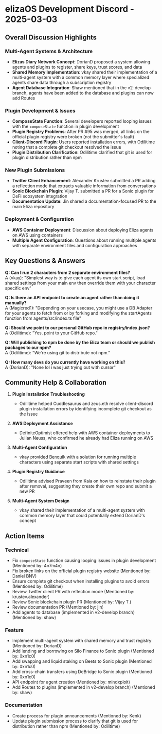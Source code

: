 # elizaOS Development Discord - 2025-03-03

## Overall Discussion Highlights

### Multi-Agent Systems & Architecture
- **Elizas Diary Network Concept**: DorianD proposed a system allowing agents and plugins to register, share keys, trust scores, and data
- **Shared Memory Implementation**: vkay shared their implementation of a multi-agent system with a common memory layer where specialized agents share data through a subscription registry
- **Agent Database Integration**: Shaw mentioned that in the v2-develop branch, agents have been added to the database and plugins can now add Routes

### Plugin Development & Issues
- **ComposeState Function**: Several developers reported looping issues with the `composeState` function in plugin development
- **Plugin Registry Problems**: After PR #95 was merged, all links on the official plugin registry were broken (not the submitter's fault)
- **Client-Discord Plugin**: Users reported installation errors, with Odilitime noting that a complete git checkout resolved the issue
- **Plugin Distribution Clarification**: Odilitime clarified that git is used for plugin distribution rather than npm

### New Plugin Submissions
- **Twitter Client Enhancement**: Alexander Krustev submitted a PR adding a reflection mode that extracts valuable information from conversations
- **Sonic Blockchain Plugin**: Vijay T. submitted a PR for a Sonic plugin for DeFi ecosystem integration
- **Documentation Update**: Jin shared a documentation-focused PR to the main Eliza repository

### Deployment & Configuration
- **AWS Container Deployment**: Discussion about deploying Eliza agents on AWS using containers
- **Multiple Agent Configuration**: Questions about running multiple agents with separate environment files and configuration approaches

## Key Questions & Answers

**Q: Can I run 2 characters from 2 separate environment files?**  
A (vkay): "Simplest way is to give each agent its own start script, load shared settings from your main env then override them with your character specific env"

**Q: Is there an API endpoint to create an agent rather than doing it manually?**  
A (Magicred1): "Depending on your usecase, you might use a DB Adapter for your agents to fetch from or by forking and modifying the startAgents function from agents/src/index.ts file"

**Q: Should we point to our personal GitHub repo in registry/index.json?**  
A (Odilitime): "Yes, point to your GitHub repo."

**Q: Will publishing to npm be done by the Eliza team or should we publish packages to our npm?**  
A (Odilitime): "We're using git to distribute not npm."

**Q: How many devs do you currently have working on this?**  
A (DorianD): "None lol i was just trying out with cursor"

## Community Help & Collaboration

1. **Plugin Installation Troubleshooting**
   - Odilitime helped Cuddlesaurus and zeus.eth resolve client-discord plugin installation errors by identifying incomplete git checkout as the issue

2. **AWS Deployment Assistance**
   - DefiniteOptimist offered help with AWS container deployments to Julian Neuss, who confirmed he already had Eliza running on AWS

3. **Multi-Agent Configuration**
   - vkay provided Benquik with a solution for running multiple characters using separate start scripts with shared settings

4. **Plugin Registry Guidance**
   - Odilitime advised Praveen from Kaia on how to reinstate their plugin after removal, suggesting they create their own repo and submit a new PR

5. **Multi-Agent System Design**
   - vkay shared their implementation of a multi-agent system with common memory layer that could potentially extend DorianD's concept

## Action Items

### Technical
- Fix `composeState` function causing looping issues in plugin development (Mentioned by: 4n7m4n)
- Fix broken links on the official plugin registry website (Mentioned by: Daniel BNV)
- Ensure complete git checkout when installing plugins to avoid errors (Mentioned by: Odilitime)
- Review Twitter client PR with reflection mode (Mentioned by: krustev.alexander)
- Review Sonic blockchain plugin PR (Mentioned by: Vijay T.)
- Review documentation PR (Mentioned by: jin)
- Add agents to database (implemented in v2-develop branch) (Mentioned by: shaw)

### Feature
- Implement multi-agent system with shared memory and trust registry (Mentioned by: DorianD)
- Add lending and borrowing on Silo Finance to Sonic plugin (Mentioned by: 0xn1c0)
- Add swapping and liquid staking on Beets to Sonic plugin (Mentioned by: 0xn1c0)
- Add cross-chain transfers using DeBridge to Sonic plugin (Mentioned by: 0xn1c0)
- API endpoint for agent creation (Mentioned by: mindxploit)
- Add Routes to plugins (implemented in v2-develop branch) (Mentioned by: shaw)

### Documentation
- Create process for plugin announcements (Mentioned by: Kenk)
- Update plugin submission process to clarify that git is used for distribution rather than npm (Mentioned by: Odilitime)